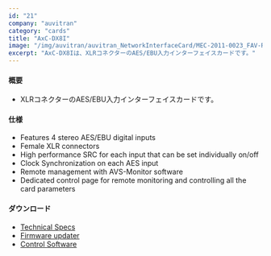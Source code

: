 ```yaml
---
id: "21"
company: "auvitran"
category: "cards"
title: "AxC-DX8I"
image: "/img/auvitran/auvitran_NetworkInterfaceCard/MEC-2011-0023_FAV-Rev2-Bouchon-AxC-DX8I-1.webp"
excerpt: "AxC-DX8Iは、XLRコネクターのAES/EBU入力インターフェイスカードです。"
---
```

#### 概要
* XLRコネクターのAES/EBU入力インターフェイスカードです。

#### 仕様
* Features 4 stereo AES/EBU digital inputs
* Female XLR connectors
* High performance SRC for each input that can be set individually on/off
* Clock Synchronization on each AES input
* Remote management with AVS-Monitor software
* Dedicated control page for remote monitoring and controlling all the card parameters

#### ダウンロード
* [Technical Specs](https://www.auvitran.com/downloads/datasheet/AuviTran_AudioToolBox_AxC-DX8I_EN.pdf)
* [Firmware updater](https://www.auvitran.com/software-download/)
* [Control Software](https://www.auvitran.com/software-download/)